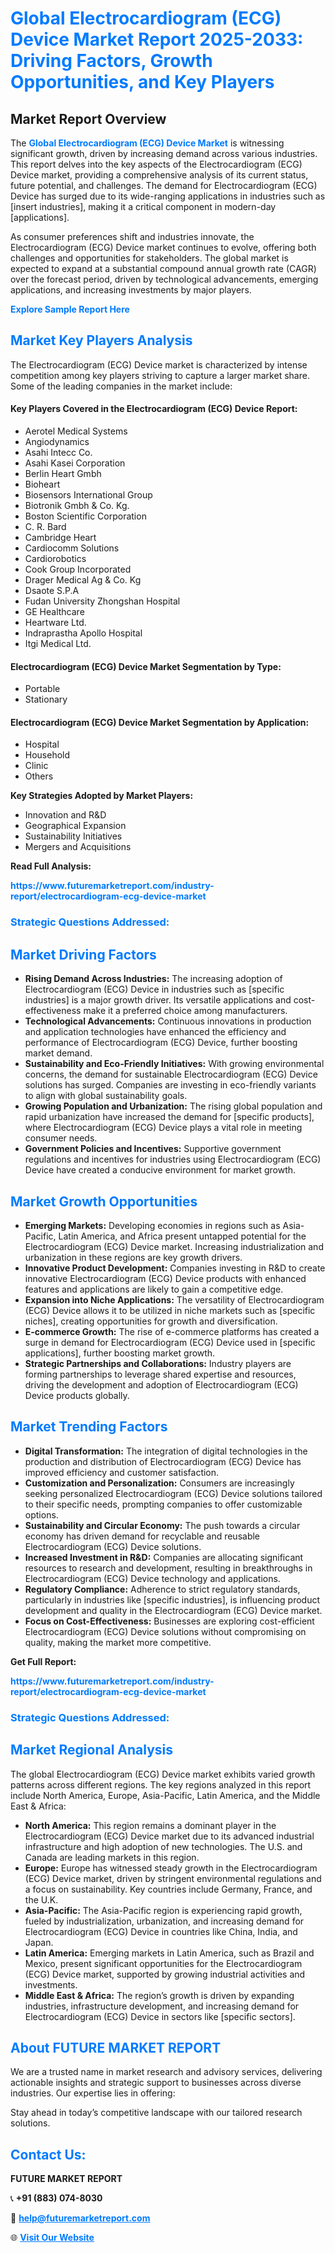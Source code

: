 <h1 style="color: #007BFF;">Global Electrocardiogram (ECG) Device Market Report 2025-2033: Driving Factors, Growth Opportunities, and Key Players</h1>

<section id="overview">
<h2>Market Report Overview</h2>
<p>The <a href="https://www.futuremarketreport.com/industry-report/electrocardiogram-ecg-device-market" style="color: #007BFF; text-decoration: none;"><strong>Global Electrocardiogram (ECG) Device Market</strong></a> is witnessing significant growth, driven by increasing demand across various industries. This report delves into the key aspects of the Electrocardiogram (ECG) Device market, providing a comprehensive analysis of its current status, future potential, and challenges. The demand for Electrocardiogram (ECG) Device has surged due to its wide-ranging applications in industries such as [insert industries], making it a critical component in modern-day [applications].</p>
<p>As consumer preferences shift and industries innovate, the Electrocardiogram (ECG) Device market continues to evolve, offering both challenges and opportunities for stakeholders. The global market is expected to expand at a substantial compound annual growth rate (CAGR) over the forecast period, driven by technological advancements, emerging applications, and increasing investments by major players.</p>
</section>

<section id="overview">
<p><a href="https://www.futuremarketreport.com/request-sample/reportId=103855" style="color: #007BFF; text-decoration: none;"><strong>Explore Sample Report Here</strong></a></p>
</section>

<section id="key-players">
<h2 style="color: #007BFF;">Market Key Players Analysis</h2>
<p>The Electrocardiogram (ECG) Device market is characterized by intense competition among key players striving to capture a larger market share. Some of the leading companies in the market include:</p>
<h4>Key Players Covered in the Electrocardiogram (ECG) Device Report:</h4>
<ul><li>Aerotel Medical Systems</li><li>Angiodynamics</li><li>Asahi Intecc Co.</li><li>Asahi Kasei Corporation</li><li>Berlin Heart Gmbh</li><li>Bioheart</li><li>Biosensors International Group</li><li>Biotronik Gmbh &amp; Co. Kg.</li><li>Boston Scientific Corporation</li><li>C. R. Bard</li><li>Cambridge Heart</li><li>Cardiocomm Solutions</li><li>Cardiorobotics</li><li>Cook Group Incorporated</li><li>Drager Medical Ag &amp; Co. Kg</li><li>Dsaote S.P.A</li><li>Fudan University Zhongshan Hospital</li><li>GE Healthcare</li><li>Heartware Ltd.</li><li>Indraprastha Apollo Hospital</li><li>Itgi Medical Ltd.</li></ul>
<h4>Electrocardiogram (ECG) Device Market Segmentation by Type:</h4>
<ul><li>Portable</li><li>Stationary</li></ul>

<h4>Electrocardiogram (ECG) Device Market Segmentation by Application:</h4>
<ul><li>Hospital</li><li>Household</li><li>Clinic</li><li>Others</li></ul>
<p><strong>Key Strategies Adopted by Market Players:</strong></p>
<ul>
<li>Innovation and R&D</li>
<li>Geographical Expansion</li>
<li>Sustainability Initiatives</li>
<li>Mergers and Acquisitions</li>
</ul>
</section>

<section>
<p><strong>Read Full Analysis: </strong></p><a href="https://www.futuremarketreport.com/industry-report/electrocardiogram-ecg-device-market" style="color: #007BFF; text-decoration: none;"><strong>https://www.futuremarketreport.com/industry-report/electrocardiogram-ecg-device-market</strong></a>
<h3 style="color: #007BFF;">Strategic Questions Addressed:</h3>
</section>

<section id="driving-factors">
<h2 style="color: #007BFF;">Market Driving Factors</h2>
<ul>
<li><strong>Rising Demand Across Industries:</strong> The increasing adoption of Electrocardiogram (ECG) Device in industries such as [specific industries] is a major growth driver. Its versatile applications and cost-effectiveness make it a preferred choice among manufacturers.</li>
<li><strong>Technological Advancements:</strong> Continuous innovations in production and application technologies have enhanced the efficiency and performance of Electrocardiogram (ECG) Device, further boosting market demand.</li>
<li><strong>Sustainability and Eco-Friendly Initiatives:</strong> With growing environmental concerns, the demand for sustainable Electrocardiogram (ECG) Device solutions has surged. Companies are investing in eco-friendly variants to align with global sustainability goals.</li>
<li><strong>Growing Population and Urbanization:</strong> The rising global population and rapid urbanization have increased the demand for [specific products], where Electrocardiogram (ECG) Device plays a vital role in meeting consumer needs.</li>
<li><strong>Government Policies and Incentives:</strong> Supportive government regulations and incentives for industries using Electrocardiogram (ECG) Device have created a conducive environment for market growth.</li>
</ul>
</section>

<section id="growth-opportunities">
<h2 style="color: #007BFF;">Market Growth Opportunities</h2>
<ul>
<li><strong>Emerging Markets:</strong> Developing economies in regions such as Asia-Pacific, Latin America, and Africa present untapped potential for the Electrocardiogram (ECG) Device market. Increasing industrialization and urbanization in these regions are key growth drivers.</li>
<li><strong>Innovative Product Development:</strong> Companies investing in R&D to create innovative Electrocardiogram (ECG) Device products with enhanced features and applications are likely to gain a competitive edge.</li>
<li><strong>Expansion into Niche Applications:</strong> The versatility of Electrocardiogram (ECG) Device allows it to be utilized in niche markets such as [specific niches], creating opportunities for growth and diversification.</li>
<li><strong>E-commerce Growth:</strong> The rise of e-commerce platforms has created a surge in demand for Electrocardiogram (ECG) Device used in [specific applications], further boosting market growth.</li>
<li><strong>Strategic Partnerships and Collaborations:</strong> Industry players are forming partnerships to leverage shared expertise and resources, driving the development and adoption of Electrocardiogram (ECG) Device products globally.</li>
</ul>
</section>

<section id="trending-factors">
<h2 style="color: #007BFF;">Market Trending Factors</h2>
<ul>
<li><strong>Digital Transformation:</strong> The integration of digital technologies in the production and distribution of Electrocardiogram (ECG) Device has improved efficiency and customer satisfaction.</li>
<li><strong>Customization and Personalization:</strong> Consumers are increasingly seeking personalized Electrocardiogram (ECG) Device solutions tailored to their specific needs, prompting companies to offer customizable options.</li>
<li><strong>Sustainability and Circular Economy:</strong> The push towards a circular economy has driven demand for recyclable and reusable Electrocardiogram (ECG) Device solutions.</li>
<li><strong>Increased Investment in R&D:</strong> Companies are allocating significant resources to research and development, resulting in breakthroughs in Electrocardiogram (ECG) Device technology and applications.</li>
<li><strong>Regulatory Compliance:</strong> Adherence to strict regulatory standards, particularly in industries like [specific industries], is influencing product development and quality in the Electrocardiogram (ECG) Device market.</li>
<li><strong>Focus on Cost-Effectiveness:</strong> Businesses are exploring cost-efficient Electrocardiogram (ECG) Device solutions without compromising on quality, making the market more competitive.</li>
</ul>
</section>

<section>
<p><strong>Get Full Report: </strong></p><a href="https://www.futuremarketreport.com/industry-report/electrocardiogram-ecg-device-market" style="color: #007BFF; text-decoration: none;"><strong>https://www.futuremarketreport.com/industry-report/electrocardiogram-ecg-device-market</strong></a>
<h3 style="color: #007BFF;">Strategic Questions Addressed:</h3>
</section>


<section id="regional-analysis">
<h2 style="color: #007BFF;">Market Regional Analysis</h2>
<p>The global Electrocardiogram (ECG) Device market exhibits varied growth patterns across different regions. The key regions analyzed in this report include North America, Europe, Asia-Pacific, Latin America, and the Middle East & Africa:</p>
<ul>
<li><strong>North America:</strong> This region remains a dominant player in the Electrocardiogram (ECG) Device market due to its advanced industrial infrastructure and high adoption of new technologies. The U.S. and Canada are leading markets in this region.</li>
<li><strong>Europe:</strong> Europe has witnessed steady growth in the Electrocardiogram (ECG) Device market, driven by stringent environmental regulations and a focus on sustainability. Key countries include Germany, France, and the U.K.</li>
<li><strong>Asia-Pacific:</strong> The Asia-Pacific region is experiencing rapid growth, fueled by industrialization, urbanization, and increasing demand for Electrocardiogram (ECG) Device in countries like China, India, and Japan.</li>
<li><strong>Latin America:</strong> Emerging markets in Latin America, such as Brazil and Mexico, present significant opportunities for the Electrocardiogram (ECG) Device market, supported by growing industrial activities and investments.</li>
<li><strong>Middle East & Africa:</strong> The region’s growth is driven by expanding industries, infrastructure development, and increasing demand for Electrocardiogram (ECG) Device in sectors like [specific sectors].</li>
</ul>
</section>

<footer>
<h2 style="color: #007BFF;">About FUTURE MARKET REPORT</h2>
<p>We are a trusted name in market research and advisory services, delivering actionable insights and strategic support to businesses across diverse industries. Our expertise lies in offering:</p>

<p>Stay ahead in today’s competitive landscape with our tailored research solutions.</p>

<h2 style="color: #007BFF;">Contact Us:</h2>
<p><strong>FUTURE MARKET REPORT</strong></p>
<p>📞 <strong>+91 (883) 074-8030</strong></p>
<p>📧 <strong><a href="mailto:help@futuremarketreport.com" style="color: #007BFF;">help@futuremarketreport.com</a></strong></p>
<p>🌐 <strong><a href="https://www.futuremarketreport.com/" style="color: #007BFF;">Visit Our Website</a></strong></p>
</footer>